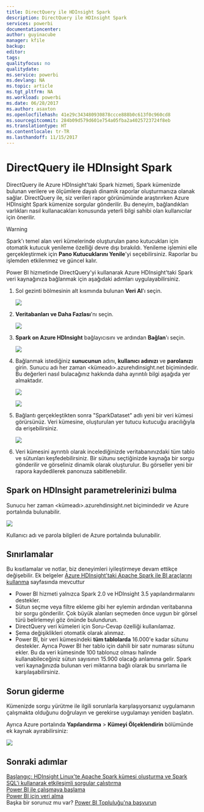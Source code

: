 ```yaml
---
title: DirectQuery ile HDInsight Spark
description: DirectQuery ile HDInsight Spark
services: powerbi
documentationcenter: 
author: guyinacube
manager: kfile
backup: 
editor: 
tags: 
qualityfocus: no
qualitydate: 
ms.service: powerbi
ms.devlang: NA
ms.topic: article
ms.tgt_pltfrm: NA
ms.workload: powerbi
ms.date: 06/28/2017
ms.author: asaxton
ms.openlocfilehash: 41e29c343480930878ccce888b0c613f0c960cd8
ms.sourcegitcommit: 284b09d579d601e754a05fba2a4025723724f8eb
ms.translationtype: HT
ms.contentlocale: tr-TR
ms.lasthandoff: 11/15/2017
---
```

# <a name="spark-on-hdinsight-with-directquery"></a>DirectQuery ile HDInsight Spark
DirectQuery ile Azure HDInsight'taki Spark hizmeti, Spark kümenizde bulunan verilere ve ölçümlere dayalı dinamik raporlar oluşturmanıza olanak sağlar. DirectQuery ile, siz verileri rapor görünümünde araştırırken Azure HDInsight Spark kümenize sorgular gönderilir. Bu deneyim, bağlandıkları varlıkları nasıl kullanacakları konusunda yeterli bilgi sahibi olan kullanıcılar için önerilir.

> [!WARNING]
> Spark'ı temel alan veri kümelerinde oluşturulan pano kutucukları için otomatik kutucuk yenileme özelliği devre dışı bırakıldı. Yenileme işlemini elle gerçekleştirmek için **Pano Kutucuklarını Yenile**'yi seçebilirsiniz. Raporlar bu işlemden etkilenmez ve güncel kalır. 
> 
> 

Power BI hizmetinde DirectQuery'yi kullanarak Azure HDInsight'taki Spark veri kaynağınıza bağlanmak için aşağıdaki adımları uygulayabilirsiniz.

1. Sol gezinti bölmesinin alt kısmında bulunan **Veri Al**'ı seçin.
   
     ![](media/spark-on-hdinsight-with-direct-connect/spark-getdata.png)
2. **Veritabanları ve Daha Fazlası**'nı seçin.
   
     ![](media/spark-on-hdinsight-with-direct-connect/spark-getdata-databases.png)
3. **Spark on Azure HDInsight** bağlayıcısını ve ardından **Bağlan**'ı seçin.
   
     ![](media/spark-on-hdinsight-with-direct-connect/spark-getdata-databases-connect.png)
4. Bağlanmak istediğiniz **sunucunun** adını, **kullanıcı adınızı** ve **parolanızı** girin. Sunucu adı her zaman \<kümeadı\>.azurehdinsight.net biçimindedir. Bu değerleri nasıl bulacağınız hakkında daha ayrıntılı bilgi aşağıda yer almaktadır.
   
     ![](media/spark-on-hdinsight-with-direct-connect/spark-server-name.png)
   
     ![](media/spark-on-hdinsight-with-direct-connect/spark-username.png)
5. Bağlantı gerçekleştikten sonra "SparkDataset" adlı yeni bir veri kümesi görürsünüz. Veri kümesine, oluşturulan yer tutucu kutucuğu aracılığıyla da erişebilirsiniz.
   
     ![](media/spark-on-hdinsight-with-direct-connect/spark-dataset.png)
6. Veri kümesini ayrıntılı olarak incelediğinizde veritabanınızdaki tüm tablo ve sütunları keşfedebilirsiniz. Bir sütunu seçtiğinizde kaynağa bir sorgu gönderilir ve görseliniz dinamik olarak oluşturulur. Bu görseller yeni bir rapora kaydedilerek panonuza sabitlenebilir.

## <a name="finding-your-spark-on-hdinsight-parameters"></a>Spark on HDInsight parametrelerinizi bulma
Sunucu her zaman \<kümeadı\>.azurehdinsight.net biçimindedir ve Azure portalında bulunabilir.

![](media/spark-on-hdinsight-with-direct-connect/spark-server-name-parameter.png)

Kullanıcı adı ve parola bilgileri de Azure portalında bulunabilir.

## <a name="limitations"></a>Sınırlamalar
Bu kısıtlamalar ve notlar, biz deneyimleri iyileştirmeye devam ettikçe değişebilir. Ek belgeler [Azure HDInsight'taki Apache Spark ile BI araçlarını kullanma](https://azure.microsoft.com/documentation/articles/hdinsight-apache-spark-use-bi-tools/) sayfasında mevcuttur

* Power BI hizmeti yalnızca Spark 2.0 ve HDInsight 3.5 yapılandırmalarını destekler.
* Sütun seçme veya filtre ekleme gibi her eylemin ardından veritabanına bir sorgu gönderilir. Çok büyük alanları seçmeden önce uygun bir görsel türü belirlemeyi göz önünde bulundurun.
* DirectQuery veri kümeleri için Soru-Cevap özelliği kullanılamaz.
* Şema değişiklikleri otomatik olarak alınmaz.
* Power BI, bir veri kümesindeki **tüm tablolarda** 16.000'e kadar sütunu destekler. Ayrıca Power BI her tablo için dahili bir satır numarası sütunu ekler. Bu da veri kümesinde 100 tablonuz olması halinde kullanabileceğiniz sütun sayısının 15.900 olacağı anlamına gelir. Spark veri kaynağınızda bulunan veri miktarına bağlı olarak bu sınırlama ile karşılaşabilirsiniz.

## <a name="troubleshooting"></a>Sorun giderme
Kümenizde sorgu yürütme ile ilgili sorunlarla karşılaşıyorsanız uygulamanın çalışmakta olduğunu doğrulayın ve gerekirse uygulamayı yeniden başlatın.

Ayrıca Azure portalında **Yapılandırma** > **Kümeyi Ölçeklendirin** bölümünde ek kaynak ayırabilirsiniz:

![](media/spark-on-hdinsight-with-direct-connect/spark-scale.png)

## <a name="next-steps"></a>Sonraki adımlar
[Başlangıç: HDInsight Linux'te Apache Spark kümesi oluşturma ve Spark SQL'i kullanarak etkileşimli sorgular çalıştırma](https://azure.microsoft.com/documentation/articles/hdinsight-apache-spark-jupyter-spark-sql)  
[Power BI ile çalışmaya başlama](service-get-started.md)  
[Power BI için veri alma](service-get-data.md)  
Başka bir sorunuz mu var? [Power BI Topluluğu'na başvurun](http://community.powerbi.com/)

